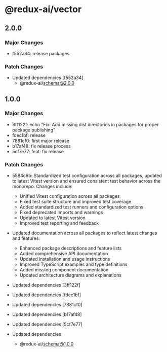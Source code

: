 # @redux-ai/vector

## 2.0.0

### Major Changes

- f552a34: release packages

### Patch Changes

- Updated dependencies [f552a34]
  - @redux-ai/schema@2.0.0

## 1.0.0

### Major Changes

- 3ff122f: echo "Fix: Add missing dist directories in packages for proper package publishing"
- fdec1bf: release
- 7881cf0: first major release
- b17af48: fix release process
- 5cf7e77: feat: fix release

### Patch Changes

- 5584c9b: Standardized test configuration across all packages, updated to latest Vitest version and ensured consistent test behavior across the monorepo. Changes include:

  - Unified Vitest configuration across all packages
  - Fixed test suite structure and improved test coverage
  - Added standardized test runners and configuration options
  - Fixed deprecated imports and warnings
  - Updated to latest Vitest version
  - Improved test reporting and feedback

- Updated documentation across all packages to reflect latest changes and features:
  - Enhanced package descriptions and feature lists
  - Added comprehensive API documentation
  - Updated installation and usage instructions
  - Improved TypeScript examples and type definitions
  - Added missing component documentation
  - Updated architecture diagrams and explanations
- Updated dependencies [3ff122f]
- Updated dependencies [fdec1bf]
- Updated dependencies [7881cf0]
- Updated dependencies [b17af48]
- Updated dependencies [5cf7e77]
- Updated dependencies
  - @redux-ai/schema@1.0.0
